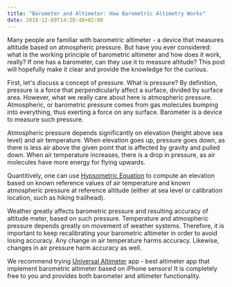 ```yaml
---
title: "Barometer and Altimeter: How Barometric Altimetry Works"
date: 2018-12-09T14:28:48+02:00
---
```


Many people are familiar with barometric altimeter - a device that measures altitude based on atmospheric pressure. But have you ever considered: what is the working principle of barometric altimeter and how does it work, really? If one has a barometer, can they use it to measure altitude? This post will hopefully make it clear and provide the knowledge for the curious.

First, let's discuss a concept of pressure. What is pressure? By definition, pressure is a force that perpendicularly affect a surface, divided by surface area. However, what we really care about here is atmospheric pressure. Atmospheric, or barometric pressure comes from gas molecules bumping into everything, thus exerting a force on any surface. Barometer is a device to measure such pressure.

Atmospheric pressure depends significantly on elevation (height above sea level) and air temperature. When elevation goes up, pressure goes down, as there is less air above the given point that is affected by gravity and pulled down. When air temperature increases, there is a drop in pressure, as air molecules have more energy for flying upwards.

Quantitively, one can use [Hypsometric Equation](http://glossary.ametsoc.org/wiki/Hypsometric_equation) to compute an elevation based on known reference values of air temperature and known atmospheric pressure at reference altitude (either at sea level or calibration location, such as hiking trailhead).

Weather greatly affects barometric pressure and resulting accuracy of altitude meter, based on such pressure. Temperature and atmospheric pressure depends greatly on movement of weather systems. Therefore, it is important to keep recalibrating your barometric altimeter in order to avoid losing accuracy. Any change in air temperature harms accuracy. Likewise, changes in air pressure harm accuracy as well.

We recommend trying [Universal Altimeter](https://itunes.apple.com/us/app/universal-altimeter/id1439008837?ls=1&mt=8) app - best altimeter app that implement barometric altimeter based on iPhone sensors! It is completely free to you and provides both barometer and altimeter functionality.



